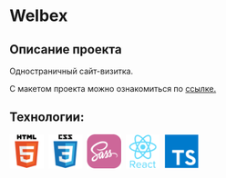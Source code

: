 # Welbex

## Описание проекта
Одностраничный сайт-визитка.

С макетом проекта можно ознакомиться по [ссылке.](https://www.figma.com/file/rgIenOj7gWLP21Yi7UJZ0G/Welbex-(Copy)?node-id=0%3A1&t=oAw2YM7fTi6wgVmh-1)

## Технологии:

<img src="https://github.com/devicons/devicon/blob/master/icons/html5/html5-original-wordmark.svg" width="60" height="60"/>&nbsp; 
<img src="https://github.com/devicons/devicon/blob/master/icons/css3/css3-original-wordmark.svg" width="60" height="60"/>&nbsp; 
<img src="https://raw.githubusercontent.com/tandpfun/skill-icons/a50fa57465e82a1147fa512fb3d64cc5902df578/icons/Sass.svg" width="60" height="60"/>&nbsp;
<img src="https://github.com/devicons/devicon/blob/master/icons/react/react-original-wordmark.svg" width="60" height="60"/>&nbsp;
<img src="https://github.com/devicons/devicon/blob/master/icons/typescript/typescript-original.svg" width="60" height="60"/>&nbsp;
